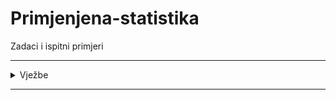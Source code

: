 # Primjenjena-statistika

Zadaci i ispitni primjeri 
<hr>
<details>
  <summary>Vježbe</summary>
<br>
  
  [Vježbe 1](https://github.com/saranur/Primjenjena-statistika/blob/main/Vje%C5%BEbe/Vje%C5%BEba%201/1_Vjezbe_Rjesenje.xlsx?raw=true) ~ [Postavka](https://github.com/saranur/Primjenjena-statistika/blob/main/Vje%C5%BEbe/Vje%C5%BEba%201/1_Vjezbe_Postavka.xlsx?raw=true) 
  
  [Vježbe 2](https://github.com/saranur/Primjenjena-statistika/blob/main/Vje%C5%BEbe/Vje%C5%BEba%202/2_Vjezbe_Rjesenje.xlsx?raw=true)
  
[Vježbe 3]() 
  

 
  </details>
  <hr>
